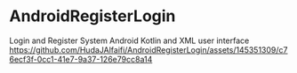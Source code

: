 # AndroidRegisterLogin
Login and Register System Android Kotlin and XML user interface
https://github.com/HudaJAlfaifi/AndroidRegisterLogin/assets/145351309/c76ecf3f-0cc1-41e7-9a37-126e79cc8a14

